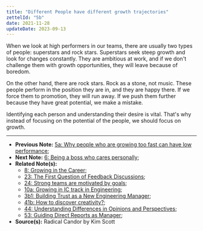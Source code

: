 ```yaml
---
title: "Different People have different growth trajectories"
zettelId: "5b"
date: 2021-11-28
updateDate: 2023-09-13
---
```


When we look at high performers in our teams, there are usually two types of people: superstars and rock stars. Superstars seek steep growth and look for changes constantly. They are ambitious at work, and if we don't challenge them with growth opportunities, they will leave because of boredom.

On the other hand, there are rock stars. Rock as a stone, not music. These people perform in the position they are in, and they are happy there. If we force them to promotion, they will run away. If we push them further because they have great potential, we make a mistake.

Identifying each person and understanding their desire is vital. That's why instead of focusing on the potential of the people, we should focus on growth.

---

- **Previous Note:** [5a: Why people who are growing too fast can have low performance](/notes/5a/);
- **Next Note:** [6: Being a boss who cares personally](/notes/6/);
- **Related Note(s):**
  - [8: Growing in the Career](/notes/8/);
  - [23: The First Question of Feedback Discussions](/notes/23/);
  - [24: Strong teams are motivated by goals](/notes/24/);
  - [10a: Growing in IC track in Engineering](/notes/10a/);
  - [3b1: Building Trust as a New Engineering Manager](/notes/3b1/);
  - [41b: How to discover creativity?](/notes/41b/);
  - [44: Understanding Differences in Opinions and Perspectives](/notes/44/);
  - [53: Guiding Direct Reports as Manager](/notes/53/);
- **Source(s):** Radical Candor by Kim Scott
